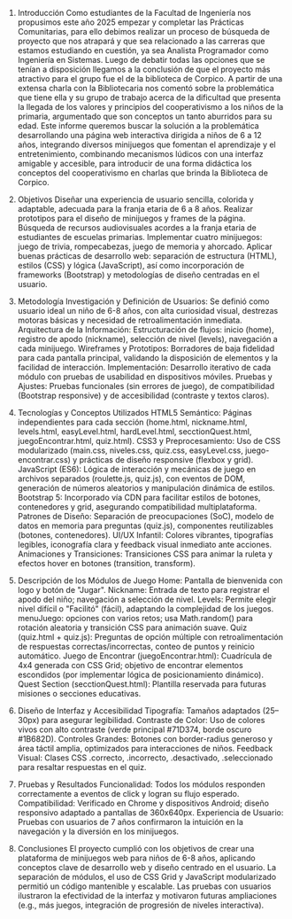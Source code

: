 1. Introducción
Como estudiantes de la Facultad de Ingeniería nos propusimos este año 2025 empezar y completar las Prácticas Comunitarias, para ello debimos realizar un proceso de búsqueda de proyecto que nos atrapará y que sea relacionado a las carreras que estamos estudiando en cuestión, ya sea Analista Programador como Ingeniería en Sistemas. Luego de debatir todas las opciones que se tenían a disposición llegamos a la conclusión de que el proyecto más atractivo para el grupo fue el de la biblioteca de Corpico.
A partir de una extensa charla con la Bibliotecaria nos comentó sobre la problemática que tiene ella y su grupo de trabajo acerca de la dificultad que presenta la llegada de los valores y principios del cooperativismo a los niños de la primaria, argumentado que son conceptos un tanto aburridos para su edad.
Este informe queremos buscar la solución a la problemática desarrollando una página web interactiva dirigida a niños de 6 a 12 años, integrando diversos minijuegos que fomentan el aprendizaje y el entretenimiento, combinando mecanismos lúdicos con una interfaz amigable y accesible, para introducir de una forma didáctica los conceptos del cooperativismo en charlas que brinda la Biblioteca de Corpico.

2. Objetivos
Diseñar una experiencia de usuario sencilla, colorida y adaptable, adecuada para la franja etaria de 6 a 8 años.
Realizar prototipos para el diseño de minijuegos y frames de la página.
Búsqueda de recursos audiovisuales acordes a la franja etaria de estudiantes de escuelas primarias.
Implementar cuatro minijuegos: juego de trivia, rompecabezas, juego de memoria y ahorcado.
Aplicar buenas prácticas de desarrollo web: separación de estructura (HTML), estilos (CSS) y lógica (JavaScript), así como incorporación de frameworks (Bootstrap) y metodologías de diseño centradas en el usuario.

3. Metodología
Investigación y Definición de Usuarios: Se definió como usuario ideal un niño de 6-8 años, con alta curiosidad visual, destrezas motoras básicas y necesidad de retroalimentación inmediata.
Arquitectura de la Información: Estructuración de flujos: inicio (home), registro de apodo (nickname), selección de nivel (levels), navegación a cada minijuego.
Wireframes y Prototipos: Borradores de baja fidelidad para cada pantalla principal, validando la disposición de elementos y la facilidad de interacción.
Implementación: Desarrollo iterativo de cada módulo con pruebas de usabilidad en dispositivos móviles.
Pruebas y Ajustes: Pruebas funcionales (sin errores de juego), de compatibilidad (Bootstrap responsive) y de accesibilidad (contraste y textos claros).

4. Tecnologías y Conceptos Utilizados
HTML5 Semántico: Páginas independientes para cada sección (home.html, nickname.html, levels.html, easyLevel.html, hardLevel.html, secctionQuest.html, juegoEncontrar.html, quiz.html).
CSS3 y Preprocesamiento: Uso de CSS modularizado (main.css, niveles.css, quiz.css, easyLevel.css, juego-encontrar.css) y prácticas de diseño responsive (flexbox y grid).
JavaScript (ES6): Lógica de interacción y mecánicas de juego en archivos separados (roulette.js, quiz.js), con eventos de DOM, generación de números aleatorios y manipulación dinámica de estilos.
Bootstrap 5: Incorporado vía CDN para facilitar estilos de botones, contenedores y grid, asegurando compatibilidad multiplataforma.
Patrones de Diseño: Separación de preocupaciones (SoC), modelo de datos en memoria para preguntas (quiz.js), componentes reutilizables (botones, contenedores).
UI/UX Infantil: Colores vibrantes, tipografías legibles, iconografía clara y feedback visual inmediato ante acciones.
Animaciones y Transiciones: Transiciones CSS para animar la ruleta y efectos hover en botones (transition, transform).

6. Descripción de los Módulos de Juego
Home: Pantalla de bienvenida con logo y botón de "Jugar".
Nickname: Entrada de texto para registrar el apodo del niño; navegación a selección de nivel.
Levels: Permite elegir nivel difícil o "Facilitó" (fácil), adaptando la complejidad de los juegos.
menuJuego: opciones con varios retos; usa Math.random() para rotación aleatoria y transición CSS para animación suave.
Quiz (quiz.html + quiz.js): Preguntas de opción múltiple con retroalimentación de respuestas correctas/incorrectas, conteo de puntos y reinicio automático.
Juego de Encontrar (juegoEncontrar.html): Cuadrícula de 4x4 generada con CSS Grid; objetivo de encontrar elementos escondidos (por implementar lógica de posicionamiento dinámico).
Quest Section (secctionQuest.html): Plantilla reservada para futuras misiones o secciones educativas.

7. Diseño de Interfaz y Accesibilidad
Tipografía: Tamaños adaptados (25–30px) para asegurar legibilidad.
Contraste de Color: Uso de colores vivos con alto contraste (verde principal #71D374, borde oscuro #1B682D).
Controles Grandes: Botones con border-radius generoso y área táctil amplia, optimizados para interacciones de niños.
Feedback Visual: Clases CSS .correcto, .incorrecto, .desactivado, .seleccionado para resaltar respuestas en el quiz.

8. Pruebas y Resultados
Funcionalidad: Todos los módulos responden correctamente a eventos de click y logran su flujo esperado.
Compatibilidad: Verificado en Chrome y dispositivos Android; diseño responsivo adaptado a pantallas de 360x640px.
Experiencia de Usuario: Pruebas con usuarios de 7 años confirmaron la intuición en la navegación y la diversión en los minijuegos.

9. Conclusiones
El proyecto cumplió con los objetivos de crear una plataforma de minijuegos web para niños de 6-8 años, aplicando conceptos clave de desarrollo web y diseño centrado en el usuario. La separación de módulos, el uso de CSS Grid y JavaScript modularizado permitió un código mantenible y escalable. Las pruebas con usuarios ilustraron la efectividad de la interfaz y motivaron futuras ampliaciones (e.g., más juegos, integración de progresión de niveles interactiva).
